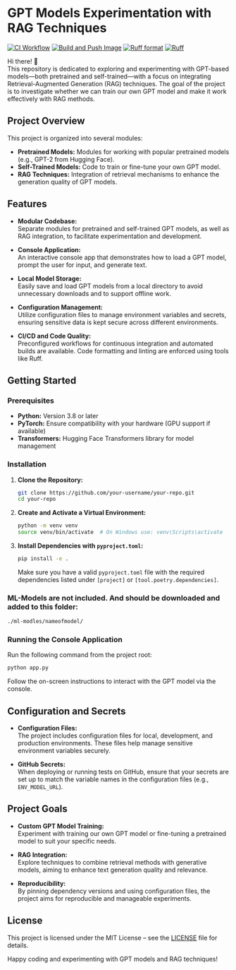 # GPT Models Experimentation with RAG Techniques

[![CI Workflow](https://github.com/your-username/your-repo/actions/workflows/CI.yml/badge.svg?branch=main)](https://github.com/your-username/your-repo/actions/workflows/CI.yml)
[![Build and Push Image](https://github.com/your-username/your-repo/actions/workflows/build-and-push-image-to-ghcr.yml/badge.svg?branch=main)](https://github.com/your-username/your-repo/actions/workflows/build-and-push-image-to-ghcr.yml)
[![Ruff format](https://img.shields.io/endpoint?url=https%3A%2F%2Fgist.githubusercontent.com%2FJacobCoffee%2Fbfb02a83c8da3cbf53f7772f2cee02ec%2Fraw%2Facb94daa3aedecda67e2c7d8c5aec9765db0734d%2Fformat-badge.json)](https://github.com/astral-sh/ruff)
[![Ruff](https://img.shields.io/endpoint?url=https://raw.githubusercontent.com/astral-sh/ruff/main/assets/badge/v2.json)](https://github.com/astral-sh/ruff)

Hi there! :wave:  
This repository is dedicated to exploring and experimenting with GPT-based models—both pretrained and self-trained—with a focus on integrating Retrieval-Augmented Generation (RAG) techniques. The goal of the project is to investigate whether we can train our own GPT model and make it work effectively with RAG methods.

## Project Overview

This project is organized into several modules:
- **Pretrained Models:** Modules for working with popular pretrained models (e.g., GPT-2 from Hugging Face).
- **Self-Trained Models:** Code to train or fine-tune your own GPT model.
- **RAG Techniques:** Integration of retrieval mechanisms to enhance the generation quality of GPT models.

## Features

- **Modular Codebase:**  
  Separate modules for pretrained and self-trained GPT models, as well as RAG integration, to facilitate experimentation and development.

- **Console Application:**  
  An interactive console app that demonstrates how to load a GPT model, prompt the user for input, and generate text.

- **Local Model Storage:**  
  Easily save and load GPT models from a local directory to avoid unnecessary downloads and to support offline work.

- **Configuration Management:**  
  Utilize configuration files to manage environment variables and secrets, ensuring sensitive data is kept secure across different environments.

- **CI/CD and Code Quality:**  
  Preconfigured workflows for continuous integration and automated builds are available. Code formatting and linting are enforced using tools like Ruff.

## Getting Started

### Prerequisites

- **Python:** Version 3.8 or later  
- **PyTorch:** Ensure compatibility with your hardware (GPU support if available)  
- **Transformers:** Hugging Face Transformers library for model management

### Installation

1. **Clone the Repository:**

   ```bash
   git clone https://github.com/your-username/your-repo.git
   cd your-repo
   ```

2. **Create and Activate a Virtual Environment:**

   ```bash
   python -m venv venv
   source venv/bin/activate  # On Windows use: venv\Scripts\activate
   ```

3. **Install Dependencies with `pyproject.toml`:**

   ```bash
   pip install -e .
   ```

   Make sure you have a valid `pyproject.toml` file with the required dependencies listed under `[project]` or `[tool.poetry.dependencies]`.

### ML-Models are not included. And should be downloaded and added to this folder:

```bash
./ml-modles/nameofmodel/
```

### Running the Console Application

Run the following command from the project root:

```bash
python app.py
```

Follow the on-screen instructions to interact with the GPT model via the console.




## Configuration and Secrets

- **Configuration Files:**  
  The project includes configuration files for local, development, and production environments. These files help manage sensitive environment variables securely.

- **GitHub Secrets:**  
  When deploying or running tests on GitHub, ensure that your secrets are set up to match the variable names in the configuration files (e.g., `ENV_MODEL_URL`).

## Project Goals

- **Custom GPT Model Training:**  
  Experiment with training our own GPT model or fine-tuning a pretrained model to suit your specific needs.

- **RAG Integration:**  
  Explore techniques to combine retrieval methods with generative models, aiming to enhance text generation quality and relevance.

- **Reproducibility:**  
  By pinning dependency versions and using configuration files, the project aims for reproducible and manageable experiments.

## License

This project is licensed under the MIT License – see the [LICENSE](LICENSE) file for details.


Happy coding and experimenting with GPT models and RAG techniques!

